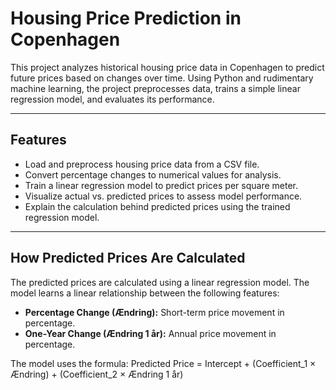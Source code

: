 # Housing Price Prediction in Copenhagen

This project analyzes historical housing price data in Copenhagen to predict future prices based on changes over time. Using Python and rudimentary machine learning, the project preprocesses data, trains a simple linear regression model, and evaluates its performance.

---

## Features

- Load and preprocess housing price data from a CSV file.
- Convert percentage changes to numerical values for analysis.
- Train a linear regression model to predict prices per square meter.
- Visualize actual vs. predicted prices to assess model performance.
- Explain the calculation behind predicted prices using the trained regression model.

---

## How Predicted Prices Are Calculated

The predicted prices are calculated using a linear regression model. The model learns a linear relationship between the following features:

- **Percentage Change (Ændring):** Short-term price movement in percentage.
- **One-Year Change (Ændring 1 år):** Annual price movement in percentage.

The model uses the formula:
Predicted Price = Intercept + (Coefficient_1 × Ændring) + (Coefficient_2 × Ændring 1 år)
